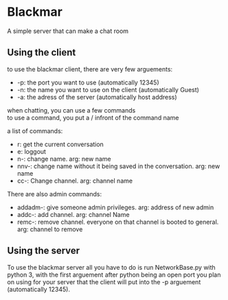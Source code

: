 # Blackmar  
A simple server that can make a chat room  
  
## Using the client  
to use the blackmar client, there are very few arguements:  
- -p: the port you want to use (automatically 12345)  
- -n: the name you want to use on the client (automatically Guest)  
- -a: the adress of the server (automatically host address)  
  
when chatting, you can use a few commands  
to use a command, you put a / infront of the command name  
  
a list of commands:  
- r: get the current conversation  
- e: loggout  
- n-: change name. arg: new name  
- nnv-: change name without it being saved in the conversation. arg: new name  
- cc-: Change channel. arg: channel name
  
There are also admin commands:  
- addadm-: give someone admin privileges. arg: address of new admin  
- addc-: add channel. arg: channel Name  
- remc-: remove channel. everyone on that channel is booted to general. arg: channel to remove  
  
## Using the server  
To use the blackmar server all you have to do is run NetworkBase.py with python 3, with the first arguement after python being an open port you plan on using for your server that the client will put into the -p arguement (automatically 12345).  